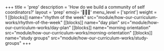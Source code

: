 +++
title = 'prep'
description = 'How do we build a community of self coordinators?'
layout = 'prep'
emoji= '🧑🏾‍💻'
menu_level = ['sprint']
weight = 1
[[blocks]]
name="rhythm of the week"
src="module/how-our-curriculum-works/rhythm-of-the-week"
[[blocks]]
name="day plan"
src="module/how-our-curriculum-works/day-plan"
[[blocks]]
name="morning orientation"
src="module/how-our-curriculum-works/morning-orientation"
[[blocks]]
name="study groups"
src="module/how-our-curriculum-works/study-groups"
+++
